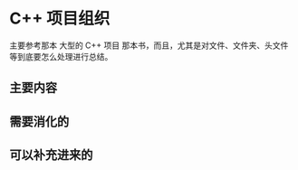 


# C++ 项目组织

主要参考那本 大型的 C++ 项目 那本书，而且，尤其是对文件、文件夹、头文件等到底要怎么处理进行总结。

## 主要内容



## 需要消化的


## 可以补充进来的
